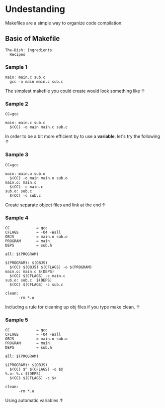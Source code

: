 # Undestanding
Makefiles are a simple way to organize code compilation.


## Basic of Makefile
~~~
The-Dish: Ingredients
  Recipes
~~~

### Sample 1
~~~
main: main.c sub.c
  gcc -o main main.c sub.c
~~~
The simplest makefile you could create would look something like ↑
### Sample 2
~~~
CC=gcc

main: main.c sub.c
  $(CC) -o main main.c sub.c
~~~
In order to be a bit more efficient by to use a **variable**, let's try the following ↑
### Sample 3
~~~
CC=gcc

main: main.o sub.o
  $(CC) -o main main.o sub.o
main.o: main.c
  $(CC) -c main.c
sub.o: sub.c
  $(CC) -c sub.c
~~~
Create separate object files and link at the end ↑
### Sample 4
```
CC            = gcc
CFLAGS        = -O4 -Wall
OBJS          = main.o sub.o
PROGRAM       = main
DEPS          = sub.h

all: $(PROGRAM)

$(PROGRAM): $(OBJS)
  $(CC) $(OBJS) $(CFLAGS) -o $(PROGRAM)
main.o: main.c $(DEPS)
  $(CC) $(CFLAGS) -c main.c
sub.o: sub.c  $(DEPS)
  $(CC) $(CFLAGS) -c sub.c

clean:
      -rm *.o
```
Including a rule for cleaning up obj files if you type make clean. ↑
### Sample 5
```
CC            = gcc
CFLAGS        = -O4 -Wall
OBJS          = main.o sub.o
PROGRAM       = main
DEPS          = sub.h

all: $(PROGRAM)

$(PROGRAM): $(OBJS)
  $(CC) $^ $(CFLAGS) -o $@
%.o: %.c $(DEPS)
  $(CC) $(CFLAGS) -c $<

clean:
      -rm *.o
```
Using automatic variables ↑
